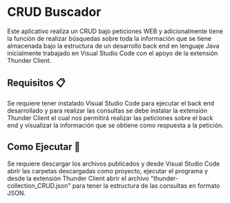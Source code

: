 # CRUD Buscador
Este aplicativo realiza un CRUD bajo peticiones WEB y adicionalmente tiene la función de realizar búsquedas sobre toda la información que se tiene almacenada bajo la estructura de un desarrollo back end en lenguaje
Java inicialmente trabajado en Visual Studio Code con el apoyo de la extensión Thunder Client.

## Requisitos 📋

Se requiere tener instalado Visual Studio Code para ejecutar el back end desarrollado y para realizar las consultas se debe instalar la extensión Thunder Client 
el cual nos permitirá realizar las peticiones sobre el back end y visualizar la información que se obtiene como respuesta a la petición.

## Como Ejecutar 🔧

Se requiere descargar los archivos publicados y desde Visual Studio Code abrir las carpetas descargadas como proyecto, ejecutar el programa y desde la extensión 
Thunder Client abrir el archivo "thunder-collection_CRUD.json" para tener la estructura de las consultas en formato JSON. 
